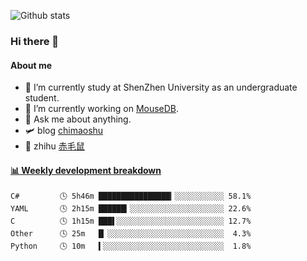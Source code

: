 ![Github stats](https://github-readme-stats.vercel.app/api?username=chimaoshu&show_icons=true&theme=cobalt)

### Hi there 👋

#### About me

- 🏫 I’m currently study at ShenZhen University as an undergraduate student.
- 🔭 I’m currently working on [MouseDB](https://github.com/chimaoshu/MouseDB).
- 💬 Ask me about anything.
- 🛩️ blog  [chimaoshu](https://www.chimaoshu.top)
- 🎯 zhihu  [赤毛鼠](https://www.zhihu.com/people/chi-mao-shu-53/)

<!-- waka-box start -->
#### <a href="https://gist.github.com/e235103f6d3ace58395a9ff863c34467" target="_blank">📊 Weekly development breakdown</a>
```text
C#         🕓 5h46m ████████████████▎░░░░░░░░░░░ 58.1%
YAML       🕓 2h15m ██████▎░░░░░░░░░░░░░░░░░░░░░ 22.6%
C          🕓 1h15m ███▌░░░░░░░░░░░░░░░░░░░░░░░░ 12.7%
Other      🕓 25m   █▏░░░░░░░░░░░░░░░░░░░░░░░░░░  4.3%
Python     🕓 10m   ▍░░░░░░░░░░░░░░░░░░░░░░░░░░░  1.8%
```
<!-- Powered by https://github.com/YouEclipse/waka-box-go . -->
<!-- waka-box end -->

